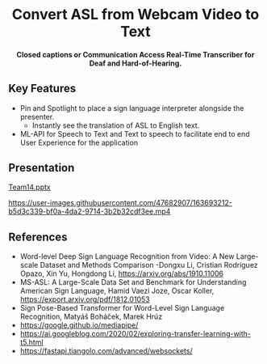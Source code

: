 
<h1 align="center">
  <br>
  <a href="https://upload.wikimedia.org/wikipedia/commons/thumb/7/7d/American_Sign_Language_ASL.svg/1200px-American_Sign_Language_ASL.svg.png" alt="ASL" width="200"></a>
  <br>
  Convert ASL from Webcam Video to Text
  <br>
</h1>

<h4 align="center">Closed captions or Communication Access Real-Time Transcriber for Deaf and Hard-of-Hearing.</h4>

## Key Features

* Pin and Spotlight to place a sign language interpreter alongside the presenter.
  - Instantly see the translation of ASL to English text.
* ML-API for Speech to Text and Text to speech to facilitate end to end User Experience for the application

## Presentation

[Team14.pptx](https://github.com/gridsusc/mindspark-14-team/files/8500724/Team14.pptx)




https://user-images.githubusercontent.com/47682907/163693212-b5d3c339-bf0a-4da2-9714-3b2b32cdf3ee.mp4

## References

- Word-level Deep Sign Language Recognition from Video: A New Large-scale Dataset and Methods Comparison -Dongxu Li, Cristian Rodriguez Opazo, Xin Yu, Hongdong Li, https://arxiv.org/abs/1910.11006
- MS-ASL: A Large-Scale Data Set and Benchmark for Understanding American Sign Language, Hamid Vaezi Joze, Oscar Koller, https://export.arxiv.org/pdf/1812.01053
- Sign Pose-Based Transformer for Word-Level Sign Language Recognition, Matyáš Boháček, Marek Hrúz
- https://google.github.io/mediapipe/ 
- https://ai.googleblog.com/2020/02/exploring-transfer-learning-with-t5.html 
- https://fastapi.tiangolo.com/advanced/websockets/ 
